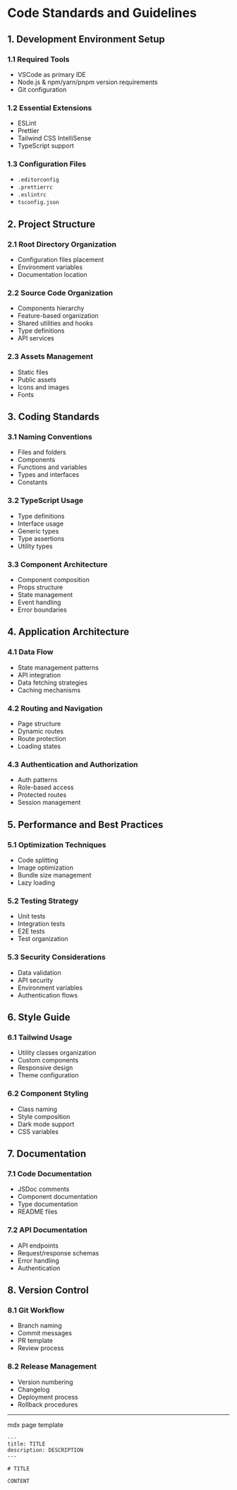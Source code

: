 # Code Standards and Guidelines

## 1. Development Environment Setup

### 1.1 Required Tools

- VSCode as primary IDE
- Node.js & npm/yarn/pnpm version requirements
- Git configuration

### 1.2 Essential Extensions

- ESLint
- Prettier
- Tailwind CSS IntelliSense
- TypeScript support

### 1.3 Configuration Files

- `.editorconfig`
- `.prettierrc`
- `.eslintrc`
- `tsconfig.json`

## 2. Project Structure

### 2.1 Root Directory Organization

- Configuration files placement
- Environment variables
- Documentation location

### 2.2 Source Code Organization

- Components hierarchy
- Feature-based organization
- Shared utilities and hooks
- Type definitions
- API services

### 2.3 Assets Management

- Static files
- Public assets
- Icons and images
- Fonts

## 3. Coding Standards

### 3.1 Naming Conventions

- Files and folders
- Components
- Functions and variables
- Types and interfaces
- Constants

### 3.2 TypeScript Usage

- Type definitions
- Interface usage
- Generic types
- Type assertions
- Utility types

### 3.3 Component Architecture

- Component composition
- Props structure
- State management
- Event handling
- Error boundaries

## 4. Application Architecture

### 4.1 Data Flow

- State management patterns
- API integration
- Data fetching strategies
- Caching mechanisms

### 4.2 Routing and Navigation

- Page structure
- Dynamic routes
- Route protection
- Loading states

### 4.3 Authentication and Authorization

- Auth patterns
- Role-based access
- Protected routes
- Session management

## 5. Performance and Best Practices

### 5.1 Optimization Techniques

- Code splitting
- Image optimization
- Bundle size management
- Lazy loading

### 5.2 Testing Strategy

- Unit tests
- Integration tests
- E2E tests
- Test organization

### 5.3 Security Considerations

- Data validation
- API security
- Environment variables
- Authentication flows

## 6. Style Guide

### 6.1 Tailwind Usage

- Utility classes organization
- Custom components
- Responsive design
- Theme configuration

### 6.2 Component Styling

- Class naming
- Style composition
- Dark mode support
- CSS variables

## 7. Documentation

### 7.1 Code Documentation

- JSDoc comments
- Component documentation
- Type documentation
- README files

### 7.2 API Documentation

- API endpoints
- Request/response schemas
- Error handling
- Authentication

## 8. Version Control

### 8.1 Git Workflow

- Branch naming
- Commit messages
- PR template
- Review process

### 8.2 Release Management

- Version numbering
- Changelog
- Deployment process
- Rollback procedures

---

mdx page template

```mdx
---
title: TITLE
description: DESCRIPTION
---

# TITLE

CONTENT
```
